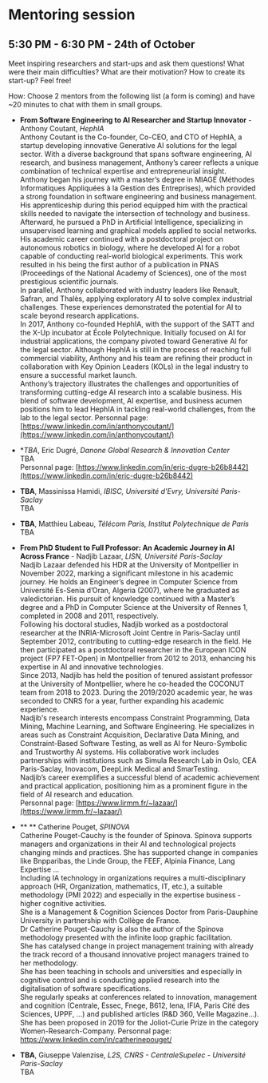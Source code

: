 # Mentoring session 
## 5:30 PM - 6:30 PM - 24th of October 
Meet inspiring researchers and start-ups and ask them questions! 
What were their main difficulties? What are their motivation? 
How to create its start-up? Feel free!

How: Choose 2 mentors from the following list (a form is coming) and have ~20 minutes to chat with them in small groups. 

* **From Software Engineering to AI Researcher and Startup Innovator** - Anthony Coutant, *HephIA* <br>
Anthony Coutant is the Co-founder, Co-CEO, and CTO of HephIA, a startup developing innovative Generative AI solutions for the legal sector. With a diverse background that spans software engineering, AI research, and business management, Anthony’s career reflects a unique combination of technical expertise and entrepreneurial insight. <br>
Anthony began his journey with a master’s degree in MIAGE (Méthodes Informatiques Appliquées à la Gestion des Entreprises), which provided a strong foundation in software engineering and business management. His apprenticeship during this period equipped him with the practical skills needed to navigate the intersection of technology and business.<br>
Afterward, he pursued a PhD in Artificial Intelligence, specializing in unsupervised learning and graphical models applied to social networks. His academic career continued with a postdoctoral project on autonomous robotics in biology, where he developed AI for a robot capable of conducting real-world biological experiments. This work resulted in his being the first author of a publication in PNAS (Proceedings of the National Academy of Sciences), one of the most prestigious scientific journals.<br>
In parallel, Anthony collaborated with industry leaders like Renault, Safran, and Thalès, applying exploratory AI to solve complex industrial challenges. These experiences demonstrated the potential for AI to scale beyond research applications.<br>
In 2017, Anthony co-founded HephIA, with the support of the SATT and the X-Up incubator at École Polytechnique. Initially focused on AI for industrial applications, the company pivoted toward Generative AI for the legal sector. Although HephIA is still in the process of reaching full commercial viability, Anthony and his team are refining their product in collaboration with Key Opinion Leaders (KOLs) in the legal industry to ensure a successful market launch.<br>
Anthony’s trajectory illustrates the challenges and opportunities of transforming cutting-edge AI research into a scalable business. His blend of software development, AI expertise, and business acumen positions him to lead HephIA in tackling real-world challenges, from the lab to the legal sector.
Personnal page: [https://www.linkedin.com/in/anthonycoutant/](https://www.linkedin.com/in/anthonycoutant/)

* **TBA*, Eric Dugré, *Danone Global Research & Innovation Center* <br>
TBA <br>
Personnal page: [https://www.linkedin.com/in/eric-dugre-b26b8442](https://www.linkedin.com/in/eric-dugre-b26b8442)

* **TBA**, Massinissa Hamidi, *IBISC, Université d'Evry, Université Paris-Saclay* <br>
TBA

* **TBA**, Matthieu Labeau, *Télécom Paris, Institut Polytechnique de Paris*<br>
TBA

* **From PhD Student to Full Professor: An Academic Journey in AI Across France** - Nadjib Lazaar, *LISN, Université Paris-Saclay* <br>
Nadjib Lazaar defended his HDR at the University of Montpellier in November 2022, marking a significant milestone in his academic journey. He holds an Engineer’s degree in Computer Science from Université Es-Senia d’Oran, Algeria (2007), where he graduated as valedictorian. His pursuit of knowledge continued with a Master’s degree and a PhD in Computer Science at the University of Rennes 1, completed in 2008 and 2011, respectively. <br>
Following his doctoral studies, Nadjib worked as a postdoctoral researcher at the INRIA-Microsoft Joint Centre in Paris-Saclay until September 2012, contributing to cutting-edge research in the field. He then participated as a postdoctoral researcher in the European ICON project (FP7 FET-Open) in Montpellier from 2012 to 2013, enhancing his expertise in AI and innovative technologies. <br>
Since 2013, Nadjib has held the position of tenured assistant professor at the University of Montpellier, where he co-headed the COCONUT team from 2018 to 2023. During the 2019/2020 academic year, he was seconded to CNRS for a year, further expanding his academic experience. <br>
Nadjib's research interests encompass Constraint Programming, Data Mining, Machine Learning, and Software Engineering. He specializes in areas such as Constraint Acquisition, Declarative Data Mining, and Constraint-Based Software Testing, as well as AI for Neuro-Symbolic and Trustworthy AI systems. His collaborative work includes partnerships with institutions such as Simula Research Lab in Oslo, CEA Paris-Saclay, Inovacom, DeepLink Medical and SmarTesting. <br>
Nadjib’s career exemplifies a successful blend of academic achievement and practical application, positioning him as a prominent figure in the field of AI research and education. <br>
Personnal page: [https://www.lirmm.fr/~lazaar/](https://www.lirmm.fr/~lazaar/)

* ** ** Catherine Pouget, *SPINOVA* <br>
Catherine Pouget-Cauchy is the founder of Spinova. Spinova supports managers and organizations in their AI and technological projects changing minds and practices. She has supported change in companies like Bnpparibas, the Linde Group, the FEEF, Alpinia Finance, Lang Expertise … <br>
Including IA technology in organizations requires a multi-disciplinary approach (HR, Organization, mathematics, IT, etc.), a suitable methodology (PMI 2022) and especially in the expertise business - higher cognitive activities.<br>
She is a Management & Cognition Sciences Doctor from Paris-Dauphine University in partnership with Collège de France.<br>
Dr Catherine Pouget-Cauchy is also the author of the Spinova methodology presented with the infinite loop graphic facilitation. <br>
She has catalysed change in project management training with already the track record of a thousand innovative project managers trained to her methodology.<br>
She has been teaching in schools and universities and especially in cognitive control and is conducting applied research into the digitalisation of software specifications.<br>
She regularly speaks at conferences related to innovation, management and cognition (Centrale, Essec, Fnege, B612, Iena, IFIA, Paris Cité des Sciences, UPPF, …) and published articles (R&D 360, Veille Magazine…). <br>
She has been proposed in 2019 for the Joliot-Curie Prize in the category Women-Research-Company.
Personnal page: https://www.linkedin.com/in/catherinepouget/

* **TBA**,  Giuseppe Valenzise, *L2S, CNRS - CentraleSupelec - Université Paris-Saclay* <br>
TBA
